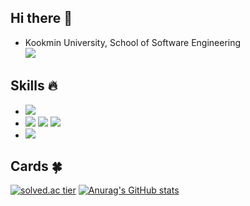 ## Hi there 👋

- Kookmin University, School of Software Engineering  
[<img src="https://img.shields.io/badge/youtube-FF0000?style=for-the-badge&logo=youtube&logoColor=white">](https://www.youtube.com/channel/UC3TPtXrp-zPRNA_dyUkHnMA)
<!--
**munhwas1140/munhwas1140** is a ✨ _special_ ✨ repository because its `README.md` (this file) appears on your GitHub profile.

Here are some ideas to get you started:

- 🔭 I’m currently working on ...
- 🌱 I’m currently learning ...
- 👯 I’m looking to collaborate on ...
- 🤔 I’m looking for help with ...
- 💬 Ask me about ...
- 📫 How to reach me: ...
- 😄 Pronouns: ...
- ⚡ Fun fact: ...
-->


## Skills 🔥
- <img src="https://img.shields.io/badge/java-007396?style=for-the-badge&logo=java&logoColor=white">  
- <img src="https://img.shields.io/badge/spring-6DB33F?style=for-the-badge&logo=spring&logoColor=white"> <img src="https://img.shields.io/badge/springboot-6DB33F?style=for-the-badge&logo=springboot&logoColor=white"> <img src="https://img.shields.io/badge/mysql-4479A1?style=for-the-badge&logo=mysql&logoColor=white">   
- <img src="https://img.shields.io/badge/git-F05032?style=for-the-badge&logo=git&logoColor=white">  

##  Cards 🍀
[![solved.ac tier](http://mazassumnida.wtf/api/v2/generate_badge?boj=munhwas1140)](https://solved.ac/munhwas1140)
[![Anurag's GitHub stats](https://github-readme-stats.vercel.app/api?username=munhwas1140)](https://github.com/munhwas1140)
